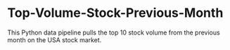 # Top-Volume-Stock-Previous-Month
This Python data pipeline pulls the top 10 stock volume from the previous month on the USA stock market.
